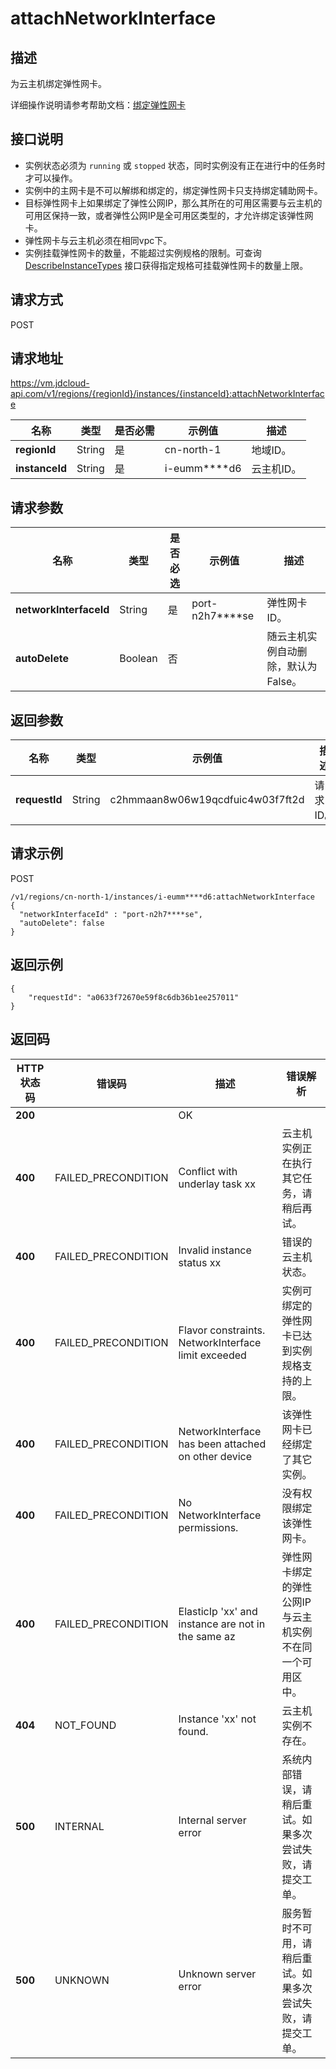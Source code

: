 # attachNetworkInterface


## 描述

为云主机绑定弹性网卡。

详细操作说明请参考帮助文档：[绑定弹性网卡](https://docs.jdcloud.com/cn/virtual-machines/attach-eni)

## 接口说明
- 实例状态必须为 `running` 或 `stopped` 状态，同时实例没有正在进行中的任务时才可以操作。
- 实例中的主网卡是不可以解绑和绑定的，绑定弹性网卡只支持绑定辅助网卡。
- 目标弹性网卡上如果绑定了弹性公网IP，那么其所在的可用区需要与云主机的可用区保持一致，或者弹性公网IP是全可用区类型的，才允许绑定该弹性网卡。
- 弹性网卡与云主机必须在相同vpc下。
- 实例挂载弹性网卡的数量，不能超过实例规格的限制。可查询 [DescribeInstanceTypes](https://docs.jdcloud.com/virtual-machines/api/describeinstancetypes) 接口获得指定规格可挂载弹性网卡的数量上限。


## 请求方式
POST

## 请求地址
https://vm.jdcloud-api.com/v1/regions/{regionId}/instances/{instanceId}:attachNetworkInterface

|名称|类型|是否必需|示例值|描述|
|---|---|---|---|---|
|**regionId**|String|是|cn-north-1|地域ID。|
|**instanceId**|String|是|i-eumm****d6|云主机ID。|

## 请求参数
|名称|类型|是否必选|示例值|描述|
|---|---|---|---|---|
|**networkInterfaceId**|String|是|port-n2h7****se|弹性网卡ID。|
|**autoDelete**|Boolean|否| |随云主机实例自动删除，默认为False。|


## 返回参数
|名称|类型|示例值|描述|
|---|---|---|---|
|**requestId**|String|c2hmmaan8w06w19qcdfuic4w03f7ft2d|请求ID。|



## 请求示例
POST

```
/v1/regions/cn-north-1/instances/i-eumm****d6:attachNetworkInterface
{
  "networkInterfaceId" : "port-n2h7****se",
  "autoDelete": false
}
```



## 返回示例
```
{
    "requestId": "a0633f72670e59f8c6db36b1ee257011"
}
```

## 返回码
|HTTP状态码|错误码|描述|错误解析|
|---|---|---|---|
|**200**||OK||
|**400**|FAILED_PRECONDITION|Conflict with underlay task xx|云主机实例正在执行其它任务，请稍后再试。|
|**400**|FAILED_PRECONDITION|Invalid instance status xx|错误的云主机状态。|
|**400**|FAILED_PRECONDITION|Flavor constraints. NetworkInterface limit exceeded|实例可绑定的弹性网卡已达到实例规格支持的上限。|
|**400**|FAILED_PRECONDITION|NetworkInterface has been attached on other device|该弹性网卡已经绑定了其它实例。|
|**400**|FAILED_PRECONDITION|No NetworkInterface permissions.|没有权限绑定该弹性网卡。|
|**400**|FAILED_PRECONDITION|ElasticIp 'xx' and instance are not in the same az|弹性网卡绑定的弹性公网IP与云主机实例不在同一个可用区中。|
|**404**|NOT_FOUND|Instance 'xx' not found.|云主机实例不存在。|
|**500**|INTERNAL|Internal server error|系统内部错误，请稍后重试。如果多次尝试失败，请提交工单。|
|**500**|UNKNOWN|Unknown server error|服务暂时不可用，请稍后重试。如果多次尝试失败，请提交工单。|
